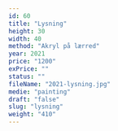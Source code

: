```yaml
---
id: 60
title: "Lysning"
height: 30
width: 40
method: "Akryl på lærred"
year: 2021
price: "1200"
exPrice: ""
status: ""
fileName: "2021-lysning.jpg"
medie: "painting"
draft: "false"
slug: "lysning"
weight: "410"
---
```

